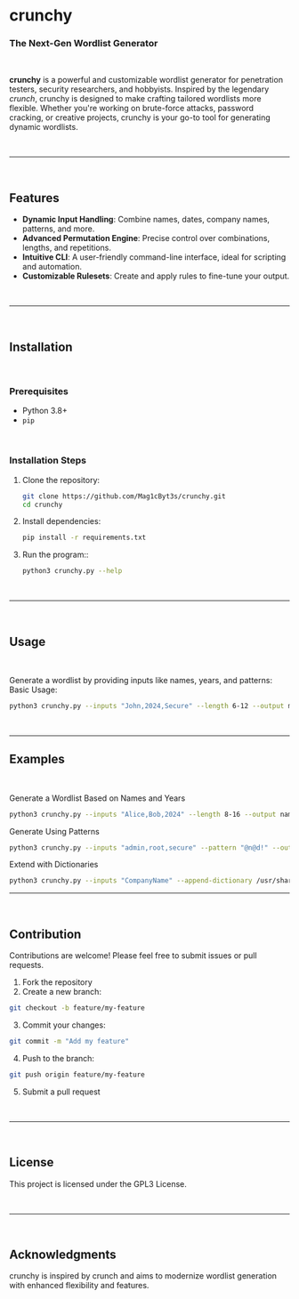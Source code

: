 # crunchy

### The Next-Gen Wordlist Generator  

<br>

**crunchy** is a powerful and customizable wordlist generator for penetration testers, security researchers, and hobbyists. Inspired by the legendary *crunch*, crunchy is designed to make crafting tailored wordlists more flexible. Whether you're working on brute-force attacks, password cracking, or creative projects, crunchy is your go-to tool for generating dynamic wordlists.  

<br>

---

<br>

## Features  
- **Dynamic Input Handling**: Combine names, dates, company names, patterns, and more.  
- **Advanced Permutation Engine**: Precise control over combinations, lengths, and repetitions.  
- **Intuitive CLI**: A user-friendly command-line interface, ideal for scripting and automation.  
- **Customizable Rulesets**: Create and apply rules to fine-tune your output.  

<br>

---

<br>

## Installation  

<br>

### Prerequisites  
- Python 3.8+  
- `pip`  

<br>

### Installation Steps  
1. Clone the repository:  
   ```bash
   git clone https://github.com/Mag1cByt3s/crunchy.git
   cd crunchy
   ```
2. Install dependencies:
   ```bash
   pip install -r requirements.txt
   ```
3. Run the program::
   ```bash
   python3 crunchy.py --help
   ```

<br>

---

<br>

## Usage

<br>

Generate a wordlist by providing inputs like names, years, and patterns:
Basic Usage:
```bash
python3 crunchy.py --inputs "John,2024,Secure" --length 6-12 --output mywordlist.txt
```

<br>

---

## Examples

<br>

Generate a Wordlist Based on Names and Years
```bash
python3 crunchy.py --inputs "Alice,Bob,2024" --length 8-16 --output names_years.txt
```

Generate Using Patterns
```bash
python3 crunchy.py --inputs "admin,root,secure" --pattern "@n@d!" --output admin_list.txt
```

Extend with Dictionaries
```bash
python3 crunchy.py --inputs "CompanyName" --append-dictionary /usr/share/wordlists/rockyou.txt --output extended_list.txt
```

---

<br>

## Contribution

Contributions are welcome! Please feel free to submit issues or pull requests.

1. Fork the repository
2. Create a new branch:
```bash
git checkout -b feature/my-feature
```
3. Commit your changes:
```bash
git commit -m "Add my feature"
```
4. Push to the branch:
```bash
git push origin feature/my-feature
```
5. Submit a pull request

<br>

---

<br>

## License

This project is licensed under the GPL3 License.

<br>

---

<br>

## Acknowledgments

crunchy is inspired by crunch and aims to modernize wordlist generation with enhanced flexibility and features.
